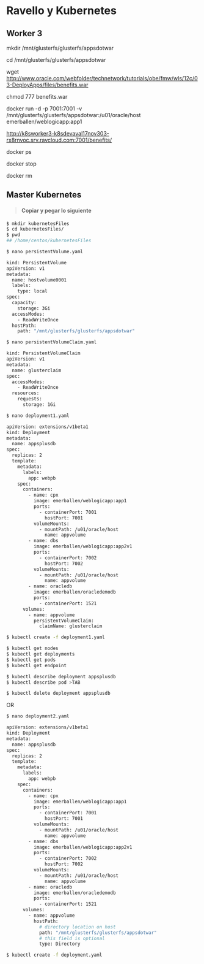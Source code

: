 # Ravello y Kubernetes

## Worker 3

mkdir /mnt/glusterfs/glusterfs/appsdotwar

cd /mnt/glusterfs/glusterfs/appsdotwar

wget http://www.oracle.com/webfolder/technetwork/tutorials/obe/fmw/wls/12c/03-DeployApps/files/benefits.war

chmod 777 benefits.war 

docker run -d -p 7001:7001 -v /mnt/glusterfs/glusterfs/appsdotwar:/u01/oracle/host emerballen/weblogicapp:app1
 
<!---
docker run -d -p 7002:7002 -v /home/oracle:/u01/oracle/host emerballen/weblogicapp:app2v1
--->

http://k8sworker3-k8sdevaval17nov303-rx8rnvoc.srv.ravcloud.com:7001/benefits/

docker ps

docker stop <CONTAINER ID>

docker rm <CONTAINER ID>

## Master Kubernetes

>#### Copiar y pegar lo siguiente

```sh
$ mkdir kubernetesFiles
$ cd kubernetesFiles/
$ pwd
## /home/centos/kubernetesFiles
```
```sh
$ nano persistentVolume.yaml
```

```sh
kind: PersistentVolume
apiVersion: v1
metadata:
  name: hostvolume0001
  labels:
    type: local
spec:
  capacity:
    storage: 3Gi
  accessModes:
    - ReadWriteOnce
  hostPath:
    path: "/mnt/glusterfs/glusterfs/appsdotwar"
```
```sh
$ nano persistentVolumeClaim.yaml
```
```sh
kind: PersistentVolumeClaim
apiVersion: v1
metadata:
  name: glusterclaim
spec:
  accessModes:
    - ReadWriteOnce
  resources:
    requests:
      storage: 1Gi
```

```sh
$ nano deployment1.yaml
```

```sh
apiVersion: extensions/v1beta1
kind: Deployment
metadata:
  name: appsplusdb
spec:
  replicas: 2
  template:
    metadata:
      labels:
        app: webpb
    spec:
      containers:
        - name: cpx
          image: emerballen/weblogicapp:app1
          ports:
            - containerPort: 7001
              hostPort: 7001
          volumeMounts:
            - mountPath: /u01/oracle/host 
              name: appvolume
        - name: dbs
          image: emerballen/weblogicapp:app2v1
          ports:
            - containerPort: 7002
              hostPort: 7002
          volumeMounts:
            - mountPath: /u01/oracle/host 
              name: appvolume
        - name: oracledb
          image: emerballen/oracledemodb
          ports:
            - containerPort: 1521
      volumes:
        - name: appvolume
          persistentVolumeClaim:
            claimName: glusterclaim
```

```sh
$ kubectl create -f deployment1.yaml

$ kubectl get nodes 
$ kubectl get deployments
$ kubectl get pods 
$ kubectl get endpoint

$ kubectl describe deployment appsplusdb 
$ kubectl describe pod >TAB 

$ kubectl delete deployment appsplusdb 
```


OR

```sh
$ nano deployment2.yaml
```

```sh
apiVersion: extensions/v1beta1
kind: Deployment
metadata:
  name: appsplusdb
spec:
  replicas: 2
  template:
    metadata:
      labels:
        app: webpb
    spec:
      containers:
        - name: cpx
          image: emerballen/weblogicapp:app1
          ports:
            - containerPort: 7001
              hostPort: 7001
          volumeMounts:
            - mountPath: /u01/oracle/host 
              name: appvolume
        - name: dbs
          image: emerballen/weblogicapp:app2v1
          ports:
            - containerPort: 7002
              hostPort: 7002
          volumeMounts:
            - mountPath: /u01/oracle/host 
              name: appvolume
        - name: oracledb
          image: emerballen/oracledemodb
          ports:
            - containerPort: 1521
      volumes:
        - name: appvolume
          hostPath:
            # directory location on host
            path: "/mnt/glusterfs/glusterfs/appsdotwar"
            # this field is optional
            type: Directory
```

```sh
$ kubectl create -f deployment.yaml
```
